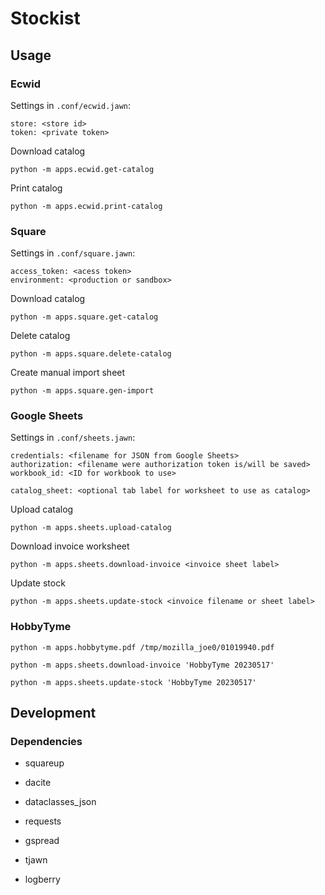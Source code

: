 # Stockist

## Usage


### Ecwid

Settings in `.conf/ecwid.jawn`:
```
store: <store id>
token: <private token>
```

Download catalog
```
python -m apps.ecwid.get-catalog
```

Print catalog
```
python -m apps.ecwid.print-catalog
```


### Square

Settings in `.conf/square.jawn`:
```
access_token: <acess token>
environment: <production or sandbox>
```

Download catalog
```
python -m apps.square.get-catalog
```

Delete catalog
```
python -m apps.square.delete-catalog
```

Create manual import sheet
```
python -m apps.square.gen-import
```

### Google Sheets

Settings in `.conf/sheets.jawn`:
```
credentials: <filename for JSON from Google Sheets>
authorization: <filename were authorization token is/will be saved>
workbook_id: <ID for workbook to use>

catalog_sheet: <optional tab label for worksheet to use as catalog>
```

Upload catalog
```
python -m apps.sheets.upload-catalog
```

Download invoice worksheet
```
python -m apps.sheets.download-invoice <invoice sheet label>
```

Update stock
```
python -m apps.sheets.update-stock <invoice filename or sheet label>
```


### HobbyTyme

```
python -m apps.hobbytyme.pdf /tmp/mozilla_joe0/01019940.pdf

python -m apps.sheets.download-invoice 'HobbyTyme 20230517'

python -m apps.sheets.update-stock 'HobbyTyme 20230517'
```

## Development

### Dependencies

* squareup
* dacite
* dataclasses_json
* requests
* gspread

* tjawn
* logberry

